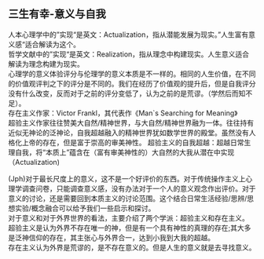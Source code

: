 ## 三生有幸-意义与自我


人本心理学中的”实现“是英文：Actualization，指从潜能发展为现实。”人生富有意义感“适合解读为这个。  
  哲学文献中的”实现“是英文：Realization，指从理念中构建现实。人生意义适合解读为理念构建为现实。  
心理学的意义体验评分与伦理学的意义本质是不一样的。相同的人生价值，在不同的价值观评判之下的评分是不同的。我们在经历了价值观的提升后，但是自我评分没有什么改变，反而对于之前的评分变低了，认为之前的是荒谬。（学然后而知不足）。  
存在主义作家：Victor Frankl，其代表作《Man\`s Searching for Meaning》  
超验主义作家往往赞美大自然/精神世界，与大自然/精神世界融为一体。往往持有近似无神论的泛神论，自我超越融入的精神世界犹如数学世界的殿堂。虽然没有人格化上帝的存在，但是富于崇高的审美神性。
超验主义的自我超越：超越日常生理自我，将“本质上”蕴含在（富有审美神性的）大自然的大我从潜在中实现（Actualization)

(Jph)对于最长尺度上的意义，这不是一个好评价的东西。对于传统操作主义上心理学调查问卷，只能调查意义感，没有办法对于一个人的意义观念作出评价。对于意义的讨论，还是需要回到本质主义的讨论范围。这个结合日常生活经验/思辨/思想实验/概念融合可以给予我们一些启示和探讨。  
对于意义和对于外界世界的看法，主要介绍了两个学派：超验主义和存在主义。  
超验主义是认为外界不存在唯一的神，但是有一个具有神性的真理的存在;其大多是泛神信仰的存在，其主张心与外界合一，达到小我到大我的超越。  
存在主义认为外界是荒谬的，是不存在意义的。但是人生的意义就是去寻找意义。  

